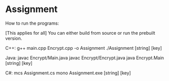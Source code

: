 # Assignment

How to run the programs:

[This applies for all] You can either build from source or run the prebuilt version.

C++:
g++ main.cpp Encrypt.cpp -o Assignment
./Assignment [string] [key]

Java:
javac Encrypt/Main.java
javac Encrypt/Encrypt.java
java Encrypt.Main [string] [key]

C#:
mcs Assignment.cs
mono Assignment.exe [string] [key]
